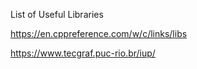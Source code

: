 List of Useful Libraries

https://en.cppreference.com/w/c/links/libs

https://www.tecgraf.puc-rio.br/iup/
